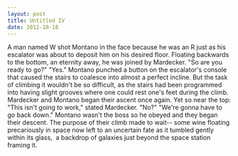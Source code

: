 ```yaml
---
layout: post
title: Untitled IV
date: 2012-10-18
---
```

A man named W shot Montano in the face because he was an R just as his
      escalator was about to deposit him on his desired floor. Floating backwards to the bottom, an
      eternity away, he was joined by Mardecker.    "So are you ready to
      go?"    "Yes."    Montano punched a button on the
      escalator's console that caused the stairs to coalesce into almost a perfect incline. But the
      task of climbing it wouldn't be so difficult, as the stairs had been programmed into having
      slight grooves where one could rest one's feet during the climb. Mardecker and Montano began
      their ascent once again. Yet so near the top:    "This isn't going to
      work," stated Mardecker.    "No?"    "We're gonna have
      to go back down."    Montano wasn't the boss so he obeyed and they began
      their descent. The purpose of their climb made to wait-- some wine floating precariously in
      space now left to an uncertain fate as it tumbled gently within its glass,&nbsp; a
      backdrop of galaxies just beyond the space station framing it. 